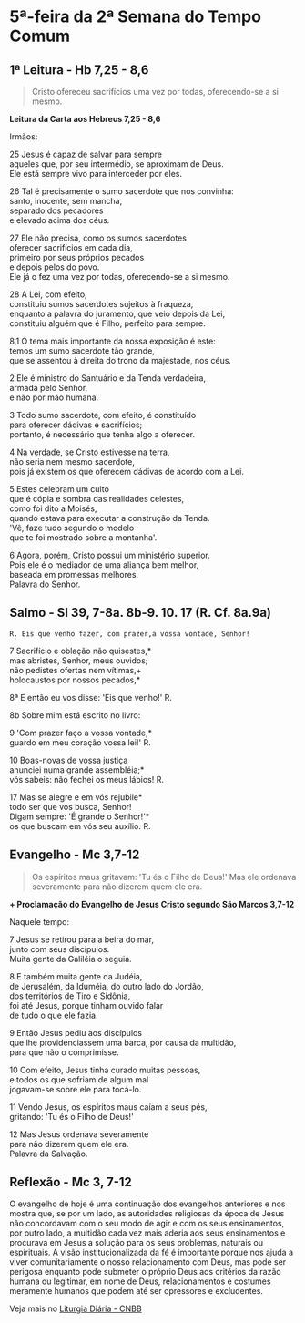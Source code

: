 # 5ª-feira da 2ª Semana do Tempo Comum

## 1ª Leitura - Hb 7,25 - 8,6

> Cristo ofereceu sacrifícios uma vez por todas, oferecendo-se a si mesmo.

**Leitura da Carta aos Hebreus 7,25 - 8,6**

Irmãos:    
25 Jesus é capaz de salvar para sempre   
 aqueles que, por seu intermédio, se aproximam de Deus.   
 Ele está sempre vivo para interceder por eles.    
26 Tal é precisamente o sumo sacerdote que nos convinha:   
 santo, inocente, sem mancha,   
 separado dos pecadores   
 e elevado acima dos céus.    
27 Ele não precisa, como os sumos sacerdotes   
 oferecer sacrifícios em cada dia,   
 primeiro por seus próprios pecados   
 e depois pelos do povo.   
 Ele já o fez uma vez por todas, oferecendo-se a si mesmo.    
28 A Lei, com efeito,   
 constituiu sumos sacerdotes sujeitos à fraqueza,   
 enquanto a palavra do juramento, que veio depois da Lei,   
 constituiu alguém que é Filho, perfeito para sempre.    
8,1 O tema mais importante da nossa exposição é este:   
 temos um sumo sacerdote tão grande,   
 que se assentou à direita do trono da majestade, nos céus.    
2 Ele é ministro do Santuário e da Tenda verdadeira,   
 armada pelo Senhor,   
 e não por mão humana.    
3 Todo sumo sacerdote, com efeito, é constituído   
 para oferecer dádivas e sacrifícios;   
 portanto, é necessário que tenha algo a oferecer.    
4 Na verdade, se Cristo estivesse na terra,   
 não seria nem mesmo sacerdote,   
 pois já existem os que oferecem dádivas de acordo com a Lei.    
5 Estes celebram um culto   
 que é cópia e sombra das realidades celestes,   
 como foi dito a Moisés,   
 quando estava para executar a construção da Tenda.   
 'Vê, faze tudo segundo o modelo   
 que te foi mostrado sobre a montanha'.    
6 Agora, porém, Cristo possui um ministério superior.   
 Pois ele é o mediador de uma aliança bem melhor,   
 baseada em promessas melhores.   
 Palavra do Senhor.

## Salmo - Sl 39, 7-8a. 8b-9. 10. 17 (R. Cf. 8a.9a)

`R. Eis que venho fazer, com prazer,a vossa vontade, Senhor!`

7 Sacrifício e oblação não quisestes,*   
 mas abristes, Senhor, meus ouvidos;   
 não pedistes ofertas nem vítimas,+   
 holocaustos por nossos pecados,*    
8ª E então eu vos disse: 'Eis que venho!' R.    
8b Sobre mim está escrito no livro:     
9 'Com prazer faço a vossa vontade,*   
 guardo em meu coração vossa lei!' R.    
10 Boas-novas de vossa justiça   
 anunciei numa grande assembléia;*   
 vós sabeis: não fechei os meus lábios! R.    
17 Mas se alegre e em vós  rejubile*   
 todo ser que vos busca, Senhor!   
 Digam sempre: 'É grande o Senhor!'*   
 os que buscam em vós seu auxílio. R.

## Evangelho - Mc 3,7-12

> Os espíritos maus gritavam: 'Tu és o Filho de Deus!' Mas ele ordenava severamente para não dizerem quem ele era.

**+ Proclamação do Evangelho de Jesus Cristo segundo São Marcos 3,7-12**

Naquele tempo:    
7 Jesus se retirou para a beira do mar,   
 junto com seus discípulos.   
 Muita gente da Galiléia o seguia.    
8 E também muita gente da Judéia,   
 de Jerusalém, da Iduméia, do outro lado do Jordão,   
 dos territórios de Tiro e Sidônia,   
 foi até Jesus, porque tinham ouvido falar   
 de tudo o que ele fazia.    
9 Então Jesus pediu aos discípulos   
 que lhe providenciassem uma barca, por causa da multidão,   
 para que não o comprimisse.    
10 Com efeito, Jesus tinha curado muitas pessoas,   
 e todos os que sofriam de algum mal   
 jogavam-se sobre ele para tocá-lo.    
11 Vendo Jesus, os espíritos maus caíam a seus pés,   
 gritando: 'Tu és o Filho de Deus!'    
12 Mas Jesus ordenava severamente   
 para não dizerem quem ele era.   
 Palavra da Salvação.

## Reflexão - Mc 3, 7-12

O evangelho de hoje é uma continuação dos evangelhos anteriores e nos mostra que, se por um lado, as autoridades religiosas da época de Jesus não concordavam com o seu modo de agir e com os seus ensinamentos, por outro lado, a multidão cada vez mais aderia aos seus ensinamentos e procurava em Jesus a solução para os seus problemas, naturais ou espirituais. A visão institucionalizada da fé é importante porque nos ajuda a viver comunitariamente o nosso relacionamento com Deus, mas pode ser perigosa enquanto pode submeter o próprio Deus aos critérios da razão humana ou legitimar, em nome de Deus, relacionamentos e costumes meramente humanos que podem até ser opressores e excludentes.

Veja mais no [Liturgia Diária - CNBB](http://liturgiadiaria.cnbb.org.br/app/user/user/UserView.php?ano=2017&mes=1&dia=19)